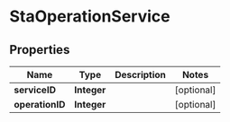 
# StaOperationService

## Properties
Name | Type | Description | Notes
------------ | ------------- | ------------- | -------------
**serviceID** | **Integer** |  |  [optional]
**operationID** | **Integer** |  |  [optional]



